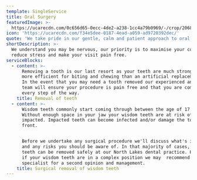 ```yaml
---
template: SingleService
title: Oral Surgery
featuredImage: >-
  https://ucarecdn.com/0c656d65-0ecc-4de2-a238-1cc4a79b0969/-/crop/2068x1122/0,587/-/preview/-/enhance/67/
icon: 'https://ucarecdn.com/f34e5dee-0187-4ead-a059-ad9720392dec/'
quote: 'We take pride in our gentle, calm and patient approach to oral surgery. '
shortDescription: >-
  We understand you may be nervous, our priority is to maximise your comfort,
  reduce stress and make your visit pain free.
serviceBlocks:
  - content: >-
      Removing a tooth is our last resort as your teeth are much stronger and
      more efficient for biting and chewing than an artificial replacement is.
      In the event that you may need a tooth removed our experienced and gentle
      team will ensure your procedure is pain free and that you are comfortable
      every step of the way.
    title: Removal of teeth
  - content: >-
      Wisdom teeth commonly start coming through between the age of 17 and 21.
      Without enough space in your jaw your wisdom teeth are at risk of becoming
      impacted. Impacted teeth can become infected and/or damage the tooth in
      front. 


      Before we undertake any surgical procedure we'll discuss what's involved
      and any risks you should be aware of. In that majority of cases, wisdom
      teeth can be removed safely at our North Lakes dental practice. However,
      if your wisdom teeth are in a complex position we may  recommend you to a
      specialist for a second opinion and management.
    title: Surgical removal of wisdom teeth
---
```


